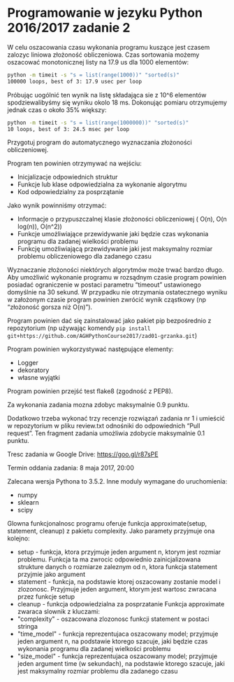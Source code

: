 # Programowanie w jezyku Python 2016/2017 zadanie 2

W celu oszacowania czasu wykonania programu kuszące jest czasem zalozyc liniowa złożoność obliczeniowa.
Czas sortowania możemy oszacować monotonicznej listy na 17.9 us dla 1000 elementów:

```bash
python -m timeit -s "s = list(range(1000))" "sorted(s)"
100000 loops, best of 3: 17.9 usec per loop
```


Próbując uogólnić ten wynik na listę składająca sie z 10^6 elementów spodziewalibyśmy się wyniku okolo 18 ms. Dokonując pomiaru otrzymujemy jednak czas o około 35% większy: 

```bash
python -m timeit -s "s = list(range(1000000))" "sorted(s)"
10 loops, best of 3: 24.5 msec per loop
```


Przygotuj program do automatycznego wyznaczania złożoności obliczeniowej.

Program ten powinien otrzymywać na wejściu:
 -  Inicjalizacje odpowiednich struktur
 - Funkcje lub klase odpowiedzialna za wykonanie algorytmu
 - Kod odpowiedzialny za posprzątanie

Jako wynik powinniśmy otrzymać:
 - Informacje o przypuszczalnej klasie złożoności obliczeniowej ( O(n), O(n log(n)), O(n^2))
 - Funkcje umożliwiające przewidywanie jaki będzie czas wykonania programu dla zadanej wielkości problemu
 - Funkcję umożliwiającą przewidywanie jaki jest maksymalny rozmiar problemu obliczeniowego dla zadanego czasu

Wyznaczanie złożoności niektórych algorytmów może trwać bardzo długo. Aby umożliwić wykonanie programu w rozsądnym czasie program powinien posiadać ograniczenie w postaci parametru “timeout” ustawionego domyślnie na 30 sekund. W przypadku nie otrzymania ostatecznego wyniku w założonym czasie program powinien zwrócić wynik cząstkowy (np “złożoność gorsza niż O(n)”).

Program powinien dać się zainstalować jako pakiet pip bezpośrednio z repozytorium (np używając komendy 
`pip install git+https://github.com/AGHPythonCourse2017/zad01-grzanka.git`)

Program powinien wykorzystywać następujące elementy:
 - Logger
 - dekoratory
 - własne wyjątki

Program powinien przejść test flake8 (zgodność z PEP8).

Za wykonania zadania mozna zdobyc maksymalnie 0.9 punktu.

Dodatkowo trzeba wykonać trzy recenzje rozwiązań zadania nr 1 i umieścić w repozytorium w pliku review.txt odnośniki do odpowiednich “Pull request”. Ten fragment zadania umożliwia zdobycie maksymalnie 0.1 punktu.

Tresc zadania w Google Drive: https://goo.gl/r87sPE

Termin oddania zadania: 8 maja 2017, 20:00


Zalecana wersja Pythona to 3.5.2.
Inne moduly wymagane do uruchomienia:
 - numpy
 - sklearn
 - scipy

Glowna funkcjonalnosc programu oferuje funkcja approximate(setup, statement, cleanup) z pakietu complexity.
Jako paramety przyjmuje ona kolejno:
 - setup - funkcja, ktora przyjmuje jeden argument n, ktorym jest rozmiar problemu. Funkcja ta ma zwrocic odpowiednio zainicjalizowana strukture danych o rozmiarze zaleznym od n, ktora funkcja statement przyjmie jako argument
 - statement - funkcja, na podstawie ktorej oszacowany zostanie model i zlozonosc. Przyjmuje jeden argument, ktorym jest wartosc zwracana przez funkcje setup
 - cleanup - funkcja odpowiedzialna za posprzatanie
Funkcja approximate zwaraca slownik z kluczami:
 - "complexity" - oszacowana zlozonosc funkcji statement w postaci stringa
 - "time_model" - funkcja reprezentujaca oszacowany model; przyjmuje jeden argument n, na podstawie ktorego szacuje, jaki będzie czas wykonania programu dla zadanej wielkości problemu
 - "size_model" - funkcja reprezentujaca oszacowany model; przyjmuje jeden argument time (w sekundach), na podstawie ktorego szacuje, jaki jest maksymalny rozmiar problemu dla zadanego czasu
